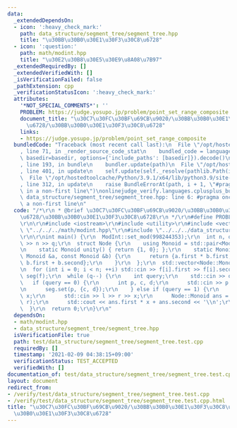 ```yaml
---
data:
  _extendedDependsOn:
  - icon: ':heavy_check_mark:'
    path: data_structure/segment_tree/segment_tree.hpp
    title: "\u30BB\u30B0\u30E1\u30F3\u30C8\u6728"
  - icon: ':question:'
    path: math/modint.hpp
    title: "\u30E2\u30B8\u30E5\u30E9\u8A08\u7B97"
  _extendedRequiredBy: []
  _extendedVerifiedWith: []
  _isVerificationFailed: false
  _pathExtension: cpp
  _verificationStatusIcon: ':heavy_check_mark:'
  attributes:
    '*NOT_SPECIAL_COMMENTS*': ''
    PROBLEM: https://judge.yosupo.jp/problem/point_set_range_composite
    document_title: "\u30C7\u30FC\u30BF\u69CB\u9020/\u30BB\u30B0\u30E1\u30F3\u30C8\
      \u6728/\u30BB\u30B0\u30E1\u30F3\u30C8\u6728"
    links:
    - https://judge.yosupo.jp/problem/point_set_range_composite
  bundledCode: "Traceback (most recent call last):\n  File \"/opt/hostedtoolcache/Python/3.9.1/x64/lib/python3.9/site-packages/onlinejudge_verify/documentation/build.py\"\
    , line 71, in _render_source_code_stat\n    bundled_code = language.bundle(stat.path,\
    \ basedir=basedir, options={'include_paths': [basedir]}).decode()\n  File \"/opt/hostedtoolcache/Python/3.9.1/x64/lib/python3.9/site-packages/onlinejudge_verify/languages/cplusplus.py\"\
    , line 193, in bundle\n    bundler.update(path)\n  File \"/opt/hostedtoolcache/Python/3.9.1/x64/lib/python3.9/site-packages/onlinejudge_verify/languages/cplusplus_bundle.py\"\
    , line 401, in update\n    self.update(self._resolve(pathlib.Path(included), included_from=path))\n\
    \  File \"/opt/hostedtoolcache/Python/3.9.1/x64/lib/python3.9/site-packages/onlinejudge_verify/languages/cplusplus_bundle.py\"\
    , line 312, in update\n    raise BundleErrorAt(path, i + 1, \"#pragma once found\
    \ in a non-first line\")\nonlinejudge_verify.languages.cplusplus_bundle.BundleErrorAt:\
    \ data_structure/segment_tree/segment_tree.hpp: line 6: #pragma once found in\
    \ a non-first line\n"
  code: "/*\r\n * @brief \u30C7\u30FC\u30BF\u69CB\u9020/\u30BB\u30B0\u30E1\u30F3\u30C8\
    \u6728/\u30BB\u30B0\u30E1\u30F3\u30C8\u6728\r\n */\r\n#define PROBLEM \"https://judge.yosupo.jp/problem/point_set_range_composite\"\
    \r\n\r\n#include <iostream>\r\n#include <utility>\r\n#include <vector>\r\n#include\
    \ \"../../../math/modint.hpp\"\r\n#include \"../../../data_structure/segment_tree/segment_tree.hpp\"\
    \r\n\r\nint main() {\r\n  ModInt::set_mod(998244353);\r\n  int n, q;\r\n  std::cin\
    \ >> n >> q;\r\n  struct Node {\r\n    using Monoid = std::pair<ModInt, ModInt>;\r\
    \n    static Monoid unity() { return {1, 0}; };\r\n    static Monoid merge(const\
    \ Monoid &a, const Monoid &b) {\r\n      return {a.first * b.first, a.second *\
    \ b.first + b.second};\r\n    }\r\n  };\r\n  std::vector<Node::Monoid> f(n);\r\
    \n  for (int i = 0; i < n; ++i) std::cin >> f[i].first >> f[i].second;\r\n  SegmentTree<Node>\
    \ seg(f);\r\n  while (q--) {\r\n    int query;\r\n    std::cin >> query;\r\n \
    \   if (query == 0) {\r\n      int p, c, d;\r\n      std::cin >> p >> c >> d;\r\
    \n      seg.set(p, {c, d});\r\n    } else if (query == 1) {\r\n      int l, r,\
    \ x;\r\n      std::cin >> l >> r >> x;\r\n      Node::Monoid ans = seg.get(l,\
    \ r);\r\n      std::cout << ans.first * x + ans.second << '\\n';\r\n    }\r\n\
    \  }\r\n  return 0;\r\n}\r\n"
  dependsOn:
  - math/modint.hpp
  - data_structure/segment_tree/segment_tree.hpp
  isVerificationFile: true
  path: test/data_structure/segment_tree/segment_tree.test.cpp
  requiredBy: []
  timestamp: '2021-02-09 04:38:15+09:00'
  verificationStatus: TEST_ACCEPTED
  verifiedWith: []
documentation_of: test/data_structure/segment_tree/segment_tree.test.cpp
layout: document
redirect_from:
- /verify/test/data_structure/segment_tree/segment_tree.test.cpp
- /verify/test/data_structure/segment_tree/segment_tree.test.cpp.html
title: "\u30C7\u30FC\u30BF\u69CB\u9020/\u30BB\u30B0\u30E1\u30F3\u30C8\u6728/\u30BB\
  \u30B0\u30E1\u30F3\u30C8\u6728"
---
```

